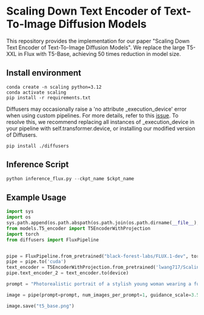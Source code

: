 # Scaling Down Text Encoder of Text-To-Image Diffusion Models
This repository provides the implementation for our paper "Scaling Down Text Encoder of Text-To-Image Diffusion Models". We replace the large T5-XXL in Flux with T5-Base, achieving 50 times reduction in model size.

## Install environment
```shell
conda create -n scaling python=3.12
conda activate scaling
pip install -r requirements.txt
```

Diffusers may occasionally raise a 'no attribute _execution_device' error when using custom pipelines. For more details, refer to this [issue](https://github.com/huggingface/diffusers/issues/9180). To resolve this, we recommend replacing all instances of _execution_device in your pipeline with self.transformer.device, or installing our modified version of Diffusers.
```shell
pip install ./diffusers
```

## Inference Script
```python
python inference_flux.py --ckpt_name $ckpt_name
``` 
## Example Usage
```python
import sys
import os
sys.path.append(os.path.abspath(os.path.join(os.path.dirname(__file__), '..')))
from models.T5_encoder import T5EncoderWithProjection
import torch
from diffusers import FluxPipeline


pipe = FluxPipeline.from_pretrained("black-forest-labs/FLUX.1-dev", torch_dtype=torch.float16)
pipe = pipe.to('cuda')
text_encoder = T5EncoderWithProjection.from_pretrained('lwang717/ScalingDownTextEncoder', torch_dtype=torch.float16)
pipe.text_encoder_2 = text_encoder.to(device)

prompt = "Photorealistic portrait of a stylish young woman wearing a futuristic golden sequined bodysuit that catches the light, creating a metallic, mirror-like effect. She is wearing large, reflective blue-tinted aviator sunglasses. Over her head, she wears headphones with metallic accents, giving a modern, cyber aesthetic."

image = pipe(prompt=prompt, num_images_per_prompt=1, guidance_scale=3.5, num_inference_steps=20).images[0]

image.save("t5_base.png")
``` 
